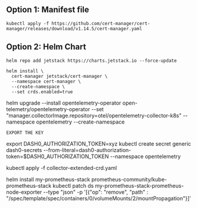 ## Option 1: Manifest file
````
kubectl apply -f https://github.com/cert-manager/cert-manager/releases/download/v1.14.5/cert-manager.yaml
````

## Option 2: Helm Chart 
````
helm repo add jetstack https://charts.jetstack.io --force-update

helm install \
  cert-manager jetstack/cert-manager \
  --namespace cert-manager \
  --create-namespace \
  --set crds.enabled=true
````


helm upgrade --install opentelemetry-operator open-telemetry/opentelemetry-operator --set "manager.collectorImage.repository=otel/opentelemetry-collector-k8s" --namespace opentelemetry --create-namespace
````
EXPORT THE KEY

````
export DASH0_AUTHORIZATION_TOKEN=xyz
kubectl create secret generic dash0-secrets --from-literal=dash0-authorization-token=$DASH0_AUTHORIZATION_TOKEN --namespace opentelemetry


kubectl apply -f collector-extended-crd.yaml

helm install my-prometheus-stack prometheus-community/kube-prometheus-stack
kubectl patch ds my-prometheus-stack-prometheus-node-exporter --type "json" -p '[{"op": "remove", "path" : "/spec/template/spec/containers/0/volumeMounts/2/mountPropagation"}]'

````
